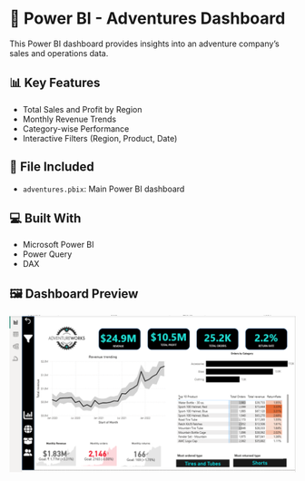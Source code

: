# 🧭 Power BI - Adventures Dashboard

This Power BI dashboard provides insights into an adventure company’s sales and operations data.

## 📊 Key Features

- Total Sales and Profit by Region
- Monthly Revenue Trends
- Category-wise Performance
- Interactive Filters (Region, Product, Date)

## 📁 File Included

- `adventures.pbix`: Main Power BI dashboard

## 💻 Built With

- Microsoft Power BI
- Power Query
- DAX
## 🖼️ Dashboard Preview

![Dashboard Preview](screenshot.png)

